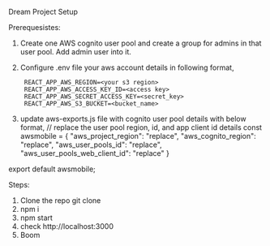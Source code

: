 Dream Project Setup


Prerequesistes:
1. Create one AWS cognito user pool and create a group for admins in that user pool. Add admin user into it.
2. Configure .env file your aws account details in following format,

        REACT_APP_AWS_REGION=<your s3 region>
        REACT_APP_AWS_ACCESS_KEY_ID=<access key>
        REACT_APP_AWS_SECRET_ACCESS_KEY=<secret_key>
        REACT_APP_AWS_S3_BUCKET=<bucket_name>

3. update aws-exports.js file with cognito user pool details with below format,
    // replace the user pool region, id, and app client id details
        const awsmobile = {
        "aws_project_region": "replace",
        "aws_cognito_region": "replace",
        "aws_user_pools_id": "replace",
        "aws_user_pools_web_client_id": "replace"
        }

export default awsmobile;
    
Steps:
1. Clone the repo git clone 
2. npm i
3. npm start
4. check http://localhost:3000
5. Boom

